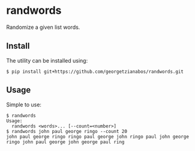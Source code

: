 # randwords

Randomize a given list words.

## Install

The utility can be installed using:

```console
$ pip install git+https://github.com/georgetzianabos/randwords.git
```

## Usage

Simple to use:

```console
$ randwords
Usage:
  randwords <words>... [--count=<number>]
$ randwords john paul george ringo --count 20
john paul george ringo ringo paul george john ringo paul john george ringo john paul george john george paul ring
```